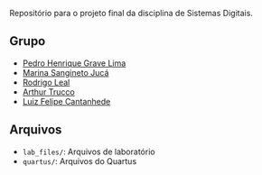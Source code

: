 Repositório para o projeto final da disciplina de Sistemas Digitais.

## Grupo
- [Pedro Henrique Grave Lima](https://github.com/PedroHGLima)
- [Marina Sangineto Jucá]()
- [Rodrigo Leal]()
- [Arthur Trucco]()
- [Luiz Felipe Cantanhede]()

## Arquivos
- `lab_files/`: Arquivos de laboratório
- `quartus/`: Arquivos do Quartus

